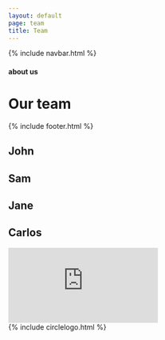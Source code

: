 ```yaml
---
layout: default
page: team
title: Team
---
```


{% include navbar.html %}

<div class="transition transition-2 is-active"></div>

<div class="team-section">
<h4 class="team-tag">about us</h4>
        <h1 class="team-title">Our team</h1>
{% include footer.html %}
<div class="team-cards-container">
    <div class="team-card card-1" style="background-image: url(/assets/images/team-john.png);">
    <h2 class="team-card-name">John</h2>
    </div>
    <div class="team-card card-2"><h2 class="team-card-name">Sam</h2></div>
    <div class="team-card card-3"><h2 class="team-card-name">Jane</h2></div>
    <div class="team-card card-4"><h2 class="team-card-name">Carlos</h2></div>
</div>
    <div class="video-container"><iframe src="https://streamable.com/e/ahad9k?autoplay=1&nocontrols=1" frameborder="0" allowfullscreen allow="autoplay"></iframe>
    </div>
</div>
<div class="circlelogo-center">
{% include circlelogo.html %}
<div>
